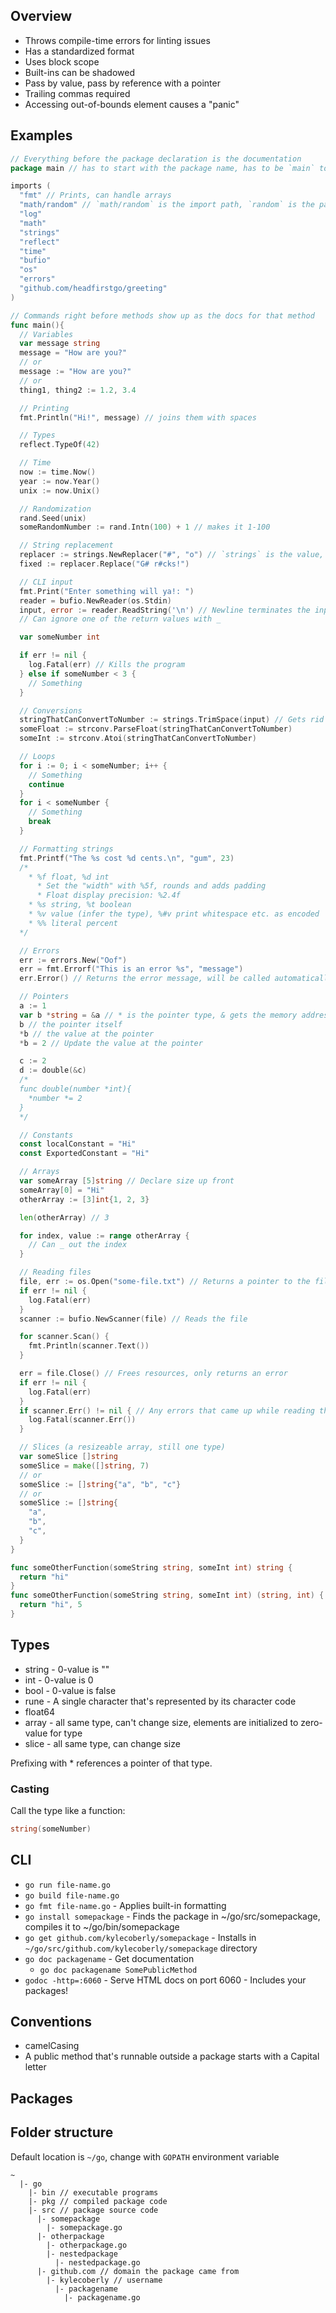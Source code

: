 ## Overview

* Throws compile-time errors for linting issues
* Has a standardized format
* Uses block scope
* Built-ins can be shadowed
* Pass by value, pass by reference with a pointer
* Trailing commas required
* Accessing out-of-bounds element causes a "panic"

## Examples

```go
// Everything before the package declaration is the documentation
package main // has to start with the package name, has to be `main` to be called directly

imports (
  "fmt" // Prints, can handle arrays
  "math/random" // `math/random` is the import path, `random` is the package name
  "log"
  "math"
  "strings"
  "reflect"
  "time"
  "bufio"
  "os"
  "errors"
  "github.com/headfirstgo/greeting"
)

// Commands right before methods show up as the docs for that method
func main(){
  // Variables
  var message string
  message = "How are you?"
  // or
  message := "How are you?"
  // or
  thing1, thing2 := 1.2, 3.4

  // Printing
  fmt.Println("Hi!", message) // joins them with spaces

  // Types
  reflect.TypeOf(42)

  // Time
  now := time.Now()
  year := now.Year()
  unix := now.Unix()

  // Randomization
  rand.Seed(unix)
  someRandomNumber := rand.Intn(100) + 1 // makes it 1-100

  // String replacement
  replacer := strings.NewReplacer("#", "o") // `strings` is the value, `NewReplacer` is the method
  fixed := replacer.Replace("G# r#cks!")

  // CLI input
  fmt.Print("Enter something will ya!: ")
  reader = bufio.NewReader(os.Stdin)
  input, error := reader.ReadString('\n') // Newline terminates the input, using the rune
  // Can ignore one of the return values with _

  var someNumber int

  if err != nil {
    log.Fatal(err) // Kills the program
  } else if someNumber < 3 {
    // Something
  }

  // Conversions
  stringThatCanConvertToNumber := strings.TrimSpace(input) // Gets rid of newlines
  someFloat := strconv.ParseFloat(stringThatCanConvertToNumber)
  someInt := strconv.Atoi(stringThatCanConvertToNumber)

  // Loops
  for i := 0; i < someNumber; i++ {
    // Something
    continue
  }
  for i < someNumber {
    // Something
    break
  }

  // Formatting strings
  fmt.Printf("The %s cost %d cents.\n", "gum", 23)
  /*
    * %f float, %d int
      * Set the "width" with %5f, rounds and adds padding
      * Float display precision: %2.4f
    * %s string, %t boolean
    * %v value (infer the type), %#v print whitespace etc. as encoded
    * %% literal percent
  */

  // Errors
  err := errors.New("Oof")
  err = fmt.Errorf("This is an error %s", "message")
  err.Error() // Returns the error message, will be called automatically by loggers etc.

  // Pointers
  a := 1
  var b *string = &a // * is the pointer type, & gets the memory address
  b // the pointer itself
  *b // the value at the pointer
  *b = 2 // Update the value at the pointer

  c := 2
  d := double(&c)
  /*
  func double(number *int){
    *number *= 2
  }
  */

  // Constants
  const localConstant = "Hi"
  const ExportedConstant = "Hi"

  // Arrays
  var someArray [5]string // Declare size up front
  someArray[0] = "Hi"
  otherArray := [3]int{1, 2, 3}

  len(otherArray) // 3

  for index, value := range otherArray {
    // Can _ out the index
  }

  // Reading files
  file, err := os.Open("some-file.txt") // Returns a pointer to the file
  if err != nil {
    log.Fatal(err)
  }
  scanner := bufio.NewScanner(file) // Reads the file

  for scanner.Scan() {
    fmt.Println(scanner.Text())
  }

  err = file.Close() // Frees resources, only returns an error
  if err != nil {
    log.Fatal(err)
  }
  if scanner.Err() != nil { // Any errors that came up while reading the file
    log.Fatal(scanner.Err())
  }

  // Slices (a resizeable array, still one type)
  var someSlice []string
  someSlice = make([]string, 7)
  // or
  someSlice := []string{"a", "b", "c"}
  // or
  someSlice := []string{
    "a",
    "b",
    "c",
  }
}

func someOtherFunction(someString string, someInt int) string {
  return "hi"
}
func someOtherFunction(someString string, someInt int) (string, int) {
  return "hi", 5
}
```

## Types

* string - 0-value is ""
* int - 0-value is 0
* bool - 0-value is false
* rune - A single character that's represented by its character code
* float64
* array - all same type, can't change size, elements are initialized to zero-value for type
* slice - all same type, can change size

Prefixing with * references a pointer of that type.

### Casting

Call the type like a function:

```go
string(someNumber)
```

## CLI

* `go run file-name.go`
* `go build file-name.go`
* `go fmt file-name.go` - Applies built-in formatting
* `go install somepackage` - Finds the package in ~/go/src/somepackage, compiles it to ~/go/bin/somepackage
* `go get github.com/kylecoberly/somepackage` - Installs in `~/go/src/github.com/kylecoberly/somepackage` directory
* `go doc packagename` - Get documentation
  * `go doc packagename SomePublicMethod`
* `godoc -http=:6060` - Serve HTML docs on port 6060 - Includes your packages!

## Conventions

* camelCasing
* A public method that's runnable outside a package starts with a Capital letter

## Packages

## Folder structure

Default location is `~/go`, change with `GOPATH` environment variable

```
~
  |- go
    |- bin // executable programs
    |- pkg // compiled package code
    |- src // package source code
      |- somepackage
        |- somepackage.go
      |- otherpackage
        |- otherpackage.go
        |- nestedpackage
          |- nestedpackage.go
      |- github.com // domain the package came from
        |- kylecoberly // username
          |- packagename
            |- packagename.go
```
